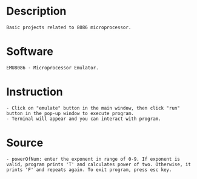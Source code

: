 # Description
    Basic projects related to 8086 microprocessor.

# Software
    EMU8086 - Microprocessor Emulator.

# Instruction
    - Click on "emulate" button in the main window, then click "run" button in the pop-up window to execute program.
    - Terminal will appear and you can interact with program.

# Source
    - powerOfNum: enter the exponent in range of 0-9. If exponent is valid, program prints 'T' and calculates power of two. Otherwise, it prints 'F' and repeats again. To exit program, press esc key.